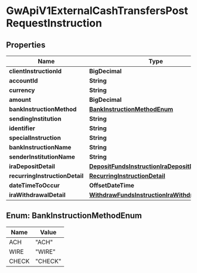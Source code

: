 

# GwApiV1ExternalCashTransfersPostRequestInstruction


## Properties

| Name | Type | Description | Notes |
|------------ | ------------- | ------------- | -------------|
|**clientInstructionId** | **BigDecimal** |  |  |
|**accountId** | **String** |  |  |
|**currency** | **String** |  |  |
|**amount** | **BigDecimal** |  |  |
|**bankInstructionMethod** | [**BankInstructionMethodEnum**](#BankInstructionMethodEnum) |  |  |
|**sendingInstitution** | **String** |  |  [optional] |
|**identifier** | **String** |  |  [optional] |
|**specialInstruction** | **String** |  |  [optional] |
|**bankInstructionName** | **String** |  |  |
|**senderInstitutionName** | **String** |  |  [optional] |
|**iraDepositDetail** | [**DepositFundsInstructionIraDepositDetail**](DepositFundsInstructionIraDepositDetail.md) |  |  [optional] |
|**recurringInstructionDetail** | [**RecurringInstructionDetail**](RecurringInstructionDetail.md) |  |  [optional] |
|**dateTimeToOccur** | **OffsetDateTime** |  |  [optional] |
|**iraWithdrawalDetail** | [**WithdrawFundsInstructionIraWithdrawalDetail**](WithdrawFundsInstructionIraWithdrawalDetail.md) |  |  [optional] |



## Enum: BankInstructionMethodEnum

| Name | Value |
|---- | -----|
| ACH | &quot;ACH&quot; |
| WIRE | &quot;WIRE&quot; |
| CHECK | &quot;CHECK&quot; |



